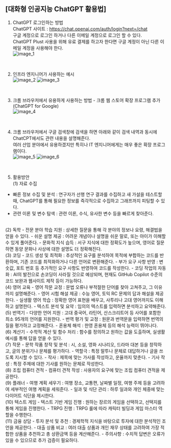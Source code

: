 ## [대화형 인공지능 ChatGPT 활용법]

1. ChatGPT 로그인하는 방법       
ChatGPT 사이트 : https://chat.openai.com/auth/login?next=/chat   
구글 계정으로 로그인 하거나 다른 이메일 계정으로 로그인 할 수 있다.   
ChatGPT Plust 사용을 위해 유료 결제를 하고자 한다면 구글 계정이 아닌 다른 이메일 계정을 사용해야 한다.   
![image_1](https://github.com/user-attachments/assets/ed3d162f-07fd-4217-b9d8-ab1c6924f7d3)
<br/>
                
2. 인프라 엔지니어가 사용하는 예시             
![image_2](https://github.com/user-attachments/assets/67b32b27-803a-42bb-bd46-07d67f0c3133)
![image_3](https://github.com/user-attachments/assets/fa56230b-3b8c-460c-a774-2f492b99ba9d)
<br/>
        
3. 크롬 브라우저에서 유용하게 사용하는 방법 - 크롬 웹 스토어 확장 프로그램 추가 (ChatGPT for Google)     
![image_4](https://github.com/user-attachments/assets/29c129b7-6f7c-43bb-8507-19b643c3d605)
<br/>
                                
4. 크롬 브라우저에서 구글 검색창에 검색을 하면 아래와 같이 검색 내역과 동시에 ChatCPT에서도 관련 내용을 설명해준다.   
여러 산업 분야에서 유용하겠지만 특히나 IT 엔지니어에게는 매우 좋은 확장 프로그램이다.    
![image_5](https://github.com/user-attachments/assets/f0ddd72a-fd99-4b56-bf9f-500a754eb62c)
![image_6](https://github.com/user-attachments/assets/d22dd957-596b-426e-a180-efc0bbc30ade)
<br/>

5. 활용방안   
(1) 자료 수집   
- 빠른 정보 수집 및 분석 : 연구자가 선행 연구 결과를 수집하고 새 가설을 테스트할 때, ChatGPT를 통해 필요한 정보를 즉각적으로 수집하고 그래프까지 피팅할 수 있다.   
- 관련 이론 및 변수 탐색 : 관련 이론, 수식, 유사한 변수 등을 빠르게 찾아준다.   
<br/>
(2) 독학   
- 전문 분야 학습 지원 : 상세한 질문을 통해 각 분야의 정보나 요령, 해결법을 얻을 수 있다.   
- 쉬운 설명 제공 : 어려운 개념이나 설명을 쉬운 말로, 또는 아이가 이해할 수 있게 풀어준다.   
- 문화적 지식 습득 : 서구 지식에 대한 정확도가 높으며, 영어로 질문하면 동양 문화나 사상에 대한 설명도 더 정확해진다.   
<br/>
(3) 코딩   
- 코드 생성 및 최적화 : 추상적인 요구를 분석하여 목적에 부합하는 코드를 반환하며, 기존 코드를 최적화하거나 다른 언어로 변환해준다.   
- 부가 요구 사항 반영 : 변숫값, 포트 번호 등 추가적인 요구 사항도 반영하여 코드를 작성한다.   
- 코딩 작업의 자동화 : AI의 발전으로 손코딩이 사라질 것으로 예상되며, 현재도 GitHub Copilot 수준의 코드 보완과 웹사이트 제작 등이 가능하다.   
<br/>
(4) 영어 교육   
- 영어 작문 교정 : 문법 오류나 부적절한 단어를 찾아 고쳐주고, 그 이유까지 설명해준다.   
- 영어 시험 해설 제공 : 수능 영어, 토익 RC 문제의 답과 해설을 제공한다.   
- 실생활 영어 학습 : 정확한 영어 표현을 배우고, 사투리나 고대 영어까지도 이해하고 설명한다.   
- 텍스트 분석 및 요약 : 임의의 텍스트를 입력하면 분석하고 요약해준다.   
<br/>
(5) 번역기   
- 다양한 언어 지원 : 고대 중국어, 라틴어, 산스크리트어 등 사어를 포함한 최소 95개의 언어를 지원한다.   
- 번역 평가 및 교정 : 원문과 번역문을 입력하면 번역의 질을 평가하고 교정해준다.   
- 혼용체 해석 : 한영 혼용체 등의 해석 능력이 뛰어나다.   
<br/>
(6) 계산기   
- 수학적 계산 및 함수 처리 : 함수를 정의하고 원하는 값을 도출하며, 실생활 예시를 통해 답을 얻을 수 있다.   
<br/>
(7) 작문   
- 문학 작품 창작 및 분석 : 시, 소설, 영화 시나리오, 드라마 대본 등을 창작하고, 글의 분위기나 문체를 평가하다.   
- 역할극 : 특정 말투나 문체로 대답하거나 글을 쓰도록 지시할 수 있다.   
- 작사 : 제목에 맞는 가사를 작성하고, 운율까지 맞춘다.   
- 기사 작성 : 특정 주제에 대한 기사를 원하는 문체로 작성한다.   
<br/>
(8) 조립 컴퓨터 견적   
- 컴퓨터 견적 작성 : 사용자의 요구에 맞는 조립 컴퓨터 견적을 제공한다.   
<br/>
(9) 플래너   
- 여행 계획 세우기 : 여행 장소, 교통편, 날짜별 일정, 여행 주제 등을 고려하여 세부적인 여행 계획을 세워준다.   
- 일과 및 식단 관리 : 하루 일과와 개인 체중에 맞는 다이어트 식단을 제시한다.   
<br/>
(10) 텍스트 게임   
- 텍스트 기반 게임 진행 : 원하는 장르의 게임을 선택하고, 선택지를 통해 게임을 진행한다.   
- TRPG 진행 : TRPG 룰에 따라 캐릭터 빌딩과 게임 마스터 역할을 수행한다.   
<br/>
(11) 금융 상담   
- 투자 분석 및 추천 : 경제학적 지식을 바탕으로 투자에 대한 분석적인 조언을 제공한다.   
- 대출 상품 비교 : 여러 대출 상품과 개인 재무 상태를 고려하여 가장 적합한 상품을 추천하고 총 상환금액 등을 계산해준다.   
- 주의사항 : 수치적 답변은 오류가 있을 수 있으므로 추가 검증이 필요하다.   
<br/>
